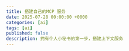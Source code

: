 ```yaml
---
title: 搭建自己的MCP 服务
date: 2025-07-28 00:00:00 +0000
categories: [ai]
tags: [ai]
published: false
description: 拥有个人小秘书的第一步，搭建上下文服务
---
```


